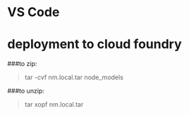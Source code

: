 # VS Code
# deployment to cloud foundry

###to zip:
>tar -cvf nm.local.tar node_models

###to unzip:
> tar xopf nm.local.tar

